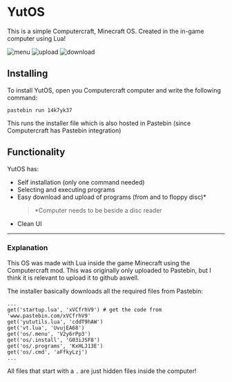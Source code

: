 # YutOS

This is a simple Computercraft, Minecraft OS.
Created in the in-game computer using Lua!

![menu](https://cdn.discordapp.com/attachments/534033183008620569/1114047583640375427/image.png)
![upload](https://cdn.discordapp.com/attachments/534033183008620569/1114049223579676702/image.png)
![download](https://cdn.discordapp.com/attachments/534033183008620569/1114049174724431892/image.png)


## Installing

To install YutOS, open you Computercraft computer and write the following command:
```
pastebin run 14k7yk37
```
This runs the installer file which is also hosted in Pastebin (since Computercraft has Pastebin integration)

## Functionality
YutOS has:

 - Self installation (only one command needed)
 - Selecting and executing programs
 - Easy download and upload of programs (from and to floppy disc)*
	 >*Computer needs to be beside a disc reader
 - Clean UI

---
### Explanation

This OS was made with Lua inside  the game Minecraft using the Computercraft mod.
This was originally only uploaded to Pastebin, but I think it is relevant to upload it to github aswell.

The installer basically downloads all the required files from Pastebin:
```
...
get('startup.lua', 'xVCfrhV9') # get the code from 'www.pastebin.com/xVCfrhV9'
get('yututils.lua', 'cddT9hAW')
get('vt.lua', 'UvujEA68')
get('os/.menu', 'V2y6rPp3')
get('os/.install', 'G03iJSF8')
get('os/.programs', 'KxHLJ13E')
get('os/.cmd', 'aFfkyLzj')
...
```
All files that start with a  `.` are just hidden files inside the computer!
